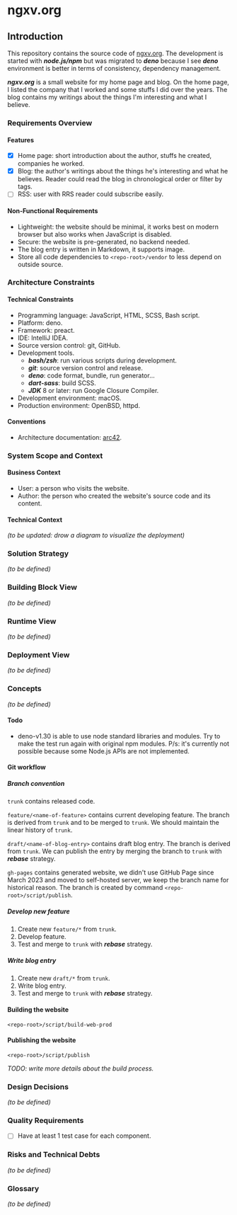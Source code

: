 # ngxv.org

## Introduction

This repository contains the source code of [ngxv.org](https://ngxv.org). The
development is started with _**node.js/npm**_ but was migrated to _**deno**_
because I see _**deno**_ environment is better in terms of consistency,
dependency management.

_**ngxv.org**_ is a small website for my home page and blog. On the home page, I
listed the company that I worked and some stuffs I did over the years. The blog
contains my writings about the things I'm interesting and what I believe.

### Requirements Overview

#### Features

- [x] Home page: short introduction about the author, stuffs he created,
      companies he worked.
- [x] Blog: the author's writings about the things he's interesting and what he
      believes. Reader could read the blog in chronological order or filter by
      tags.
- [ ] RSS: user with RRS reader could subscribe easily.

#### Non-Functional Requirements

- Lightweight: the website should be minimal, it works best on modern browser
  but also works when JavaScript is disabled.
- Secure: the website is pre-generated, no backend needed.
- The blog entry is written in Markdown, it supports image.
- Store all code dependencies to `<repo-root>/vendor` to less depend on outside
  source.

### Architecture Constraints

#### Technical Constraints

- Programming language: JavaScript, HTML, SCSS, Bash script.
- Platform: deno.
- Framework: preact.
- IDE: IntelliJ IDEA.
- Source version control: git, GitHub.
- Development tools.
  - _**bash/zsh**_: run various scripts during development.
  - _**git**_: source version control and release.
  - _**deno**_: code format, bundle, run generator...
  - _**dart-sass**_: build SCSS.
  - _**JDK**_ 8 or later: run Google Closure Compiler.
- Development environment: macOS.
- Production environment: OpenBSD, httpd.

#### Conventions

- Architecture documentation: [arc42](https://arc42.org/).

### System Scope and Context

#### Business Context

- User: a person who visits the website.
- Author: the person who created the website's source code and its content.

#### Technical Context

_(to be updated: drow a diagram to visualize the deployment)_

### Solution Strategy

_(to be defined)_

### Building Block View

_(to be defined)_

### Runtime View

_(to be defined)_

### Deployment View

_(to be defined)_

### Concepts

_(to be defined)_

#### Todo

- deno-v1.30 is able to use node standard libraries and modules. Try to make the
  test run again with original npm modules. P/s: it's currently not possible
  because some Node.js APIs are not implemented.

#### Git workflow

##### Branch convention

`trunk` contains released code.

`feature/<name-of-feature>` contains current developing feature. The branch is
derived from `trunk` and to be merged to `trunk`. We should maintain the linear
history of `trunk`.

`draft/<name-of-blog-entry>` contains draft blog entry. The branch is derived
from `trunk`. We can publish the entry by merging the branch to `trunk` with
_**rebase**_ strategy.

`gh-pages` contains generated website, we didn't use GitHub Page since March
2023 and moved to self-hosted server, we keep the branch name for historical
reason. The branch is created by command `<repo-root>/script/publish`.

##### Develop new feature

1. Create new `feature/*` from `trunk`.
2. Develop feature.
3. Test and merge to `trunk` with _**rebase**_ strategy.

##### Write blog entry

1. Create new `draft/*` from `trunk`.
2. Write blog entry.
3. Test and merge to `trunk` with _**rebase**_ strategy.

#### Building the website

```
<repo-root>/script/build-web-prod
```

#### Publishing the website

```
<repo-root>/script/publish
```

_TODO: write more details about the build process._

### Design Decisions

_(to be defined)_

### Quality Requirements

- [ ] Have at least 1 test case for each component.

### Risks and Technical Debts

_(to be defined)_

### Glossary

_(to be defined)_
